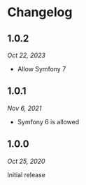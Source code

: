 # Changelog

## 1.0.2

*Oct 22, 2023*

* Allow Symfony 7

## 1.0.1

*Nov 6, 2021*

* Symfony 6 is allowed

## 1.0.0

*Oct 25, 2020*

Initial release
